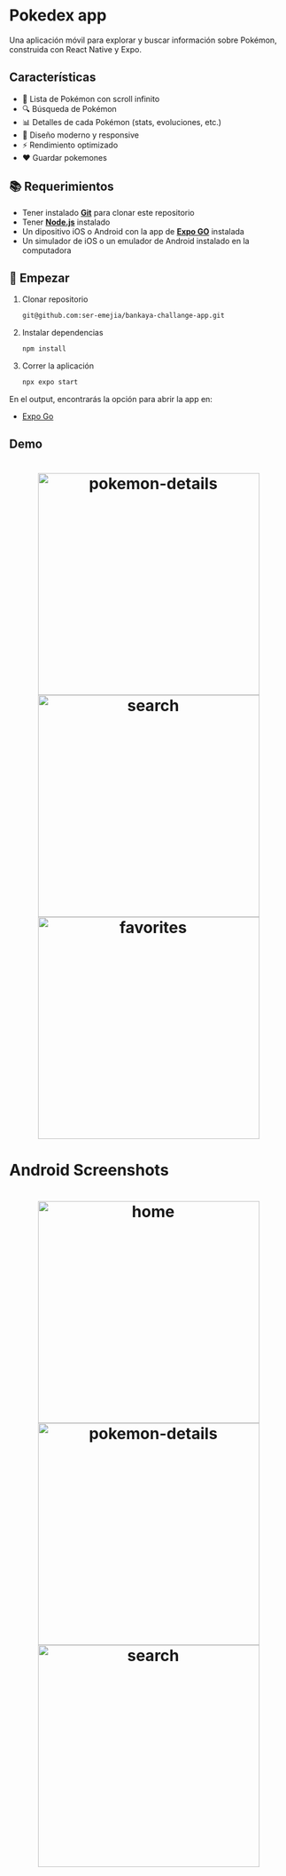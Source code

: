# Pokedex app

Una aplicación móvil para explorar y buscar información sobre Pokémon, construida con React Native y Expo.

## Características

- 📱 Lista de Pokémon con scroll infinito
- 🔍 Búsqueda de Pokémon
- 📊 Detalles de cada Pokémon (stats, evoluciones, etc.)
- 🎨 Diseño moderno y responsive
- ⚡ Rendimiento optimizado
- ♥️ Guardar pokemones

## 📚 Requerimientos

- Tener instalado [**Git**](https://git-scm.com/) para clonar este repositorio
- Tener [**Node.js**](https://nodejs.org/en/) instalado
- Un dipositivo iOS o Android con la app de [**Expo GO**](https://expo.dev/go) instalada
- Un simulador de iOS o un emulador de Android instalado en la computadora

## 🚀 Empezar

1. Clonar repositorio

   ```bash
   git@github.com:ser-emejia/bankaya-challange-app.git
   ```

2. Instalar dependencias

   ```bash
   npm install
   ```

3. Correr la aplicación

   ```bash
   npx expo start
   ```

En el output, encontrarás la opción para abrir la app en:

- [Expo Go](https://expo.dev/go)

## Demo

<h1 align="center">
  <img alt="pokemon-details" src=".github/screenshots/s1.gif" width="400" />
  <img alt="search" src=".github/screenshots/s2.gif" width="400" />
  <img alt="favorites" src=".github/screenshots/s3.gif" width="400" />
</h1>

# Android Screenshots

<h1 align="center">
  <img alt="home" src=".github/screenshots/a1.png" width="400" />
  <img alt="pokemon-details" src=".github/screenshots/a2.png" width="400" />
  <img alt="search" src=".github/screenshots/a4.png" width="400" />
</h1>
